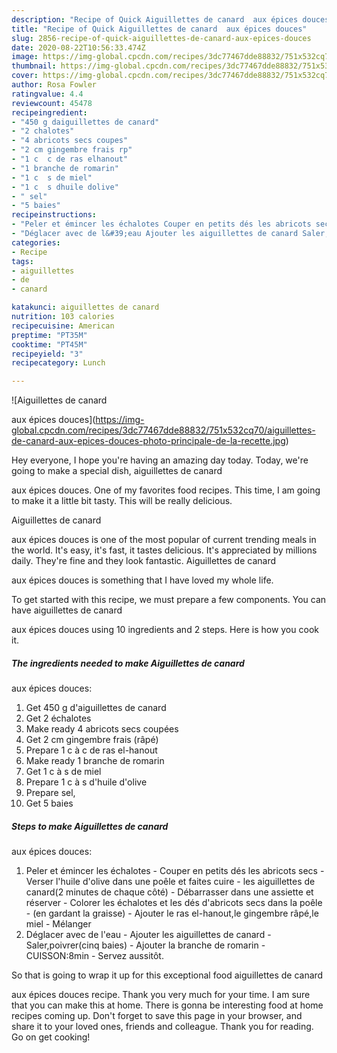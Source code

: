 ```yaml
---
description: "Recipe of Quick Aiguillettes de canard  aux épices douces"
title: "Recipe of Quick Aiguillettes de canard  aux épices douces"
slug: 2856-recipe-of-quick-aiguillettes-de-canard-aux-epices-douces
date: 2020-08-22T10:56:33.474Z
image: https://img-global.cpcdn.com/recipes/3dc77467dde88832/751x532cq70/aiguillettes-de-canard-aux-epices-douces-photo-principale-de-la-recette.jpg
thumbnail: https://img-global.cpcdn.com/recipes/3dc77467dde88832/751x532cq70/aiguillettes-de-canard-aux-epices-douces-photo-principale-de-la-recette.jpg
cover: https://img-global.cpcdn.com/recipes/3dc77467dde88832/751x532cq70/aiguillettes-de-canard-aux-epices-douces-photo-principale-de-la-recette.jpg
author: Rosa Fowler
ratingvalue: 4.4
reviewcount: 45478
recipeingredient:
- "450 g daiguillettes de canard"
- "2 chalotes"
- "4 abricots secs coupes"
- "2 cm gingembre frais rp"
- "1 c  c de ras elhanout"
- "1 branche de romarin"
- "1 c  s de miel"
- "1 c  s dhuile dolive"
- " sel"
- "5 baies"
recipeinstructions:
- "Peler et émincer les échalotes Couper en petits dés les abricots secs Verser l&#39;huile d&#39;olive dans une poêle et faites cuire les aiguillettes de canard(2 minutes de chaque côté) Débarrasser dans une assiette et réserver Colorer les échalotes et les dés d&#39;abricots secs dans la poêle (en gardant la graisse) Ajouter le ras el-hanout,le gingembre râpé,le miel Mélanger"
- "Déglacer avec de l&#39;eau Ajouter les aiguillettes de canard Saler,poivrer(cinq baies) Ajouter la branche de romarin CUISSON:8min Servez aussitôt."
categories:
- Recipe
tags:
- aiguillettes
- de
- canard

katakunci: aiguillettes de canard 
nutrition: 103 calories
recipecuisine: American
preptime: "PT35M"
cooktime: "PT45M"
recipeyield: "3"
recipecategory: Lunch

---
```



![Aiguillettes de canard

aux épices douces](https://img-global.cpcdn.com/recipes/3dc77467dde88832/751x532cq70/aiguillettes-de-canard-aux-epices-douces-photo-principale-de-la-recette.jpg)

Hey everyone, I hope you're having an amazing day today. Today, we're going to make a special dish, aiguillettes de canard

aux épices douces. One of my favorites food recipes. This time, I am going to make it a little bit tasty. This will be really delicious.



Aiguillettes de canard

aux épices douces is one of the most popular of current trending meals in the world. It's easy, it's fast, it tastes delicious. It's appreciated by millions daily. They're fine and they look fantastic. Aiguillettes de canard

aux épices douces is something that I have loved my whole life.


To get started with this recipe, we must prepare a few components. You can have aiguillettes de canard

aux épices douces using 10 ingredients and 2 steps. Here is how you cook it.

<!--inarticleads1-->

##### The ingredients needed to make Aiguillettes de canard

aux épices douces:

1. Get 450 g d&#39;aiguillettes de canard
1. Get 2 échalotes
1. Make ready 4 abricots secs coupées
1. Get 2 cm gingembre frais (râpé)
1. Prepare 1 c à c de ras el-hanout
1. Make ready 1 branche de romarin
1. Get 1 c à s de miel
1. Prepare 1 c à s d&#39;huile d&#39;olive
1. Prepare  sel,
1. Get 5 baies




<!--inarticleads2-->

##### Steps to make Aiguillettes de canard

aux épices douces:

1. Peler et émincer les échalotes - Couper en petits dés les abricots secs - Verser l&#39;huile d&#39;olive dans une poêle et faites cuire - les aiguillettes de canard(2 minutes de chaque côté) - Débarrasser dans une assiette et réserver - Colorer les échalotes et les dés d&#39;abricots secs dans la poêle - (en gardant la graisse) - Ajouter le ras el-hanout,le gingembre râpé,le miel - Mélanger
1. Déglacer avec de l&#39;eau - Ajouter les aiguillettes de canard - Saler,poivrer(cinq baies) - Ajouter la branche de romarin - CUISSON:8min - Servez aussitôt.




So that is going to wrap it up for this exceptional food aiguillettes de canard

aux épices douces recipe. Thank you very much for your time. I am sure that you can make this at home. There is gonna be interesting food at home recipes coming up. Don't forget to save this page in your browser, and share it to your loved ones, friends and colleague. Thank you for reading. Go on get cooking!

